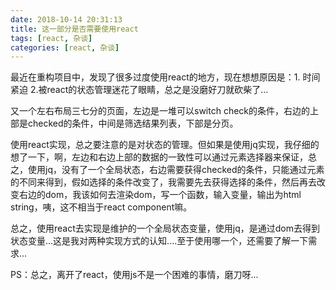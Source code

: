 ```yaml
---
date: 2018-10-14 20:31:13
title: 这一部分是否需要使用react
tags: [react, 杂谈]
categories: [react, 杂谈]
---
```



最近在重构项目中，发现了很多过度使用react的地方，现在想想原因是：1. 时间紧迫 2.被react的状态管理迷花了眼睛，总之是没磨好刀就砍柴了...

又一个左右布局三七分的页面，左边是一堆可以switch check的条件，右边的上部是checked的条件，中间是筛选结果列表，下部是分页。

使用react实现，总之要注意的是对状态的管理。但如果是使用jq实现，我仔细的想了一下，啊，左边和右边上部的数据的一致性可以通过元素选择器来保证，总之，使用jq，没有了一个全局状态，右边需要获得checked的条件，只能通过元素的不同来得到，假如选择的条件改变了，我需要先去获得选择的条件，然后再去改变右边的dom，我该如何去渲染dom，写一个函数，输入变量，输出为html string，咦，这不相当于react component嘛。

总之，使用react去实现是维护的一个全局状态变量，使用jq，是通过dom去得到状态变量...这是我对两种实现方式的认知....至于使用哪一个，还需要了解一下需求...

PS：总之，离开了react，使用js不是一个困难的事情，磨刀呀...
